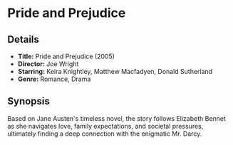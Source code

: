 # Pride and Prejudice

## Details
- **Title:** Pride and Prejudice (2005)
- **Director:** Joe Wright
- **Starring:** Keira Knightley, Matthew Macfadyen, Donald Sutherland
- **Genre:** Romance, Drama

## Synopsis
Based on Jane Austen's timeless novel, the story follows Elizabeth Bennet as she navigates love, family expectations, and societal pressures, ultimately finding a deep connection with the enigmatic Mr. Darcy.

